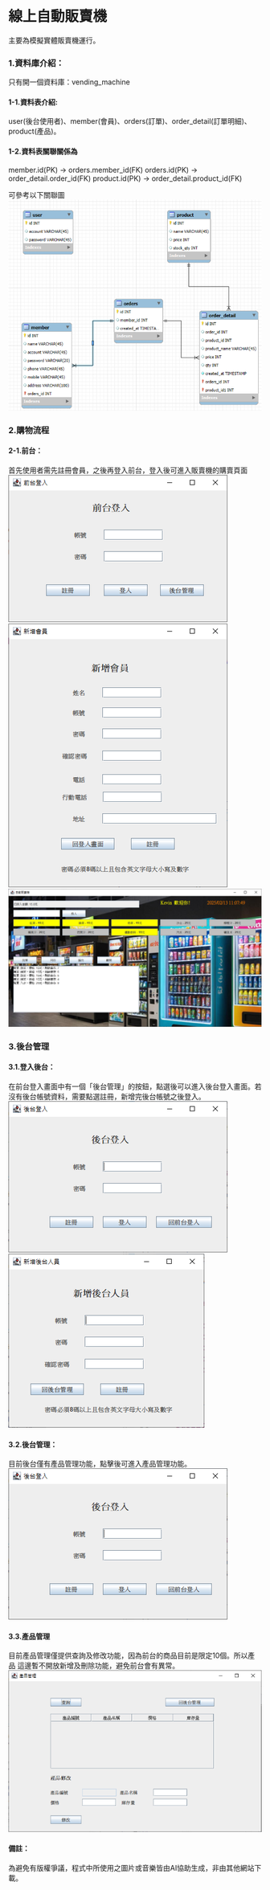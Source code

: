 線上自動販賣機
===
主要為模擬實體販賣機運行。
### 1.資料庫介紹：
只有開一個資料庫：vending_machine
#### 1-1.資料表介紹:
user(後台使用者)、member(會員)、orders(訂單)、order_detail(訂單明細)、product(產品)。
#### 1-2.資料表關聯關係為
member.id(PK) -> orders.member_id(FK) 
orders.id(PK) -> order_detail.order_id(FK)
product.id(PK) -> order_detail.product_id(FK)

可參考以下關聯圖
![資料表關聯圖](資料表關聯圖.png)

### 2.購物流程
#### 2-1.前台：
首先使用者需先註冊會員，之後再登入前台，登入後可進入販賣機的購賣頁面
![前台登入](前台登入.png)
![新增會員](新增會員.png)
![自動販賣機銷售頁面](自動販賣機銷售頁面.png)

### 3.後台管理
#### 3.1.登入後台：
在前台登入畫面中有一個「後台管理」的按鈕，點選後可以進入後台登入畫面。若
沒有後台帳號資料，需要點選註冊，新增完後台帳號之後登入。
![後台登入](後台登入.png)
![新增後台人員](新增後台人員.png)
#### 3.2.後台管理：
目前後台僅有產品管理功能，點擊後可進入產品管理功能。
![後台管理](後台登入.png)
#### 3.3.產品管理
目前產品管理僅提供查詢及修改功能，因為前台的商品目前是限定10個。所以產品
這邊暫不開放新增及刪除功能，避免前台會有異常。
![產品管理](產品管理.png)

#### 備註：
為避免有版權爭議，程式中所使用之圖片或音樂皆由AI協助生成，非由其他網站下載。


